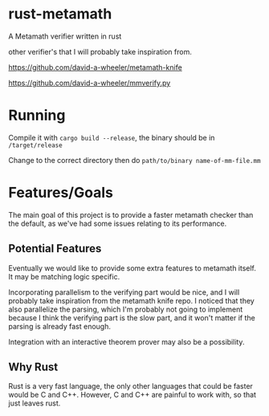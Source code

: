 # rust-metamath
A Metamath verifier written in rust


other verifier's that I will probably take inspiration from.


https://github.com/david-a-wheeler/metamath-knife

https://github.com/david-a-wheeler/mmverify.py






# Running

Compile it with `cargo build --release`, the binary should be in `/target/release`

Change to the correct directory then do `path/to/binary name-of-mm-file.mm`




# Features/Goals

The main goal of this project is to provide a faster metamath checker than the
default, as we've had some issues relating to its performance.

## Potential Features

Eventually we would like to provide some extra features to metamath itself.  It
may be matching logic specific. 

Incorporating parallelism to the verifying part would be nice, and I will
probably take inspiration from the metamath knife repo. I noticed that they also
parallelize the parsing, which I'm probably not going to implement because I
think the verifying part is the slow part, and it won't matter if the parsing is
already fast enough. 

Integration with an interactive theorem prover may also be a possibility. 

## Why Rust

Rust is a very fast language, the only other languages that could be faster
would be C and C++. However, C and C++ are painful to work with, so that just
leaves rust. 

